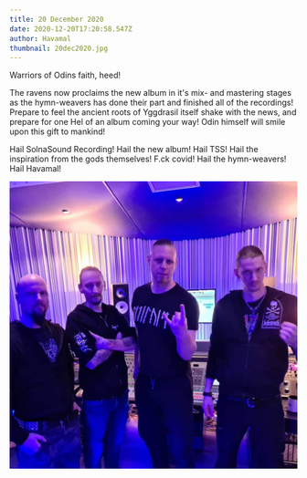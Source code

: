 ```yaml
---
title: 20 December 2020
date: 2020-12-20T17:20:58.547Z
author: Havamal
thumbnail: 20dec2020.jpg
---
```


Warriors of Odins faith, heed!

The ravens now proclaims the new album in it's mix- and mastering stages as the hymn-weavers has done their part and finished all of the recordings!
Prepare to feel the ancient roots of Yggdrasil itself shake with the news, and prepare for one Hel of an album coming your way! Odin himself will smile upon this gift to mankind!

Hail SolnaSound Recording! Hail the new album! Hail TSS! Hail the inspiration from the gods themselves! F.ck covid! Hail the hymn-weavers! Hail Havamal!

![20dec2020.jpg](./20dec2020.jpg)
